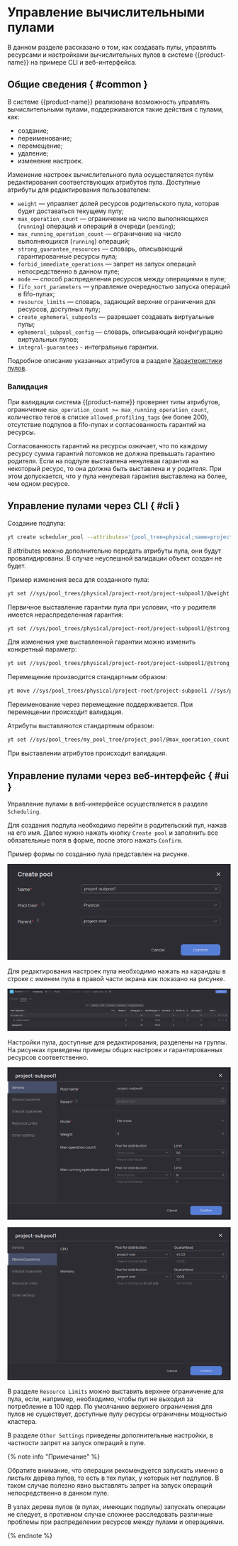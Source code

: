 # Управление вычислительными пулами

В данном разделе рассказано о том, как создавать пулы, управлять ресурсами и настройками вычислительных пулов в системе {{product-name}} на примере CLI и веб-интерфейса.

## Общие сведения { #common } 

В системе {{product-name}} реализована возможность управлять вычислительными пулами, поддерживаются такие действия с пулами, как:

- создание;
- переименование;
- перемещение;
- удаление;
- изменение настроек.

Изменение настроек вычислительного пула осуществляется путём редактирования соответствующих атрибутов пула. Доступные атрибуты для редактирования пользователем:

* `weight` — управляет долей ресурсов родительского пула, которая будет доставаться текущему пулу;
* `max_operation_count` — ограничение на число выполняющихся (`running`) операций и операций в очереди (`pending`);
* `max_running_operation_count` — ограничение на число выполняющихся (`running`) операций;
* `strong_guarantee_resources` — словарь, описывающий гарантированные ресурсы пула;
* `forbid_immediate_operations` — запрет на запуск операций непосредственно в данном пуле;
* `mode` — способ распределения ресурсов между операциями в пуле;
* `fifo_sort_parameters` — управление очередностью запуска операций в fifo-пулах;
* `resource_limits` — словарь, задающий верхние ограничения для ресурсов, доступных пулу;
* `create_ephemeral_subpools` — разрешает создавать виртуальные пулы;
* `ephemeral_subpool_config` — словарь, описывающий конфигурацию виртуальных пулов;
* `integral-guarantees` - интегральные гарантии.

Подробное описание указанных атрибутов в разделе [Характеристики пулов](../../../../user-guide/data-processing/scheduler/pool-settings.md#pools).

### Валидация

При валидации система {{product-name}} проверяет типы атрибутов, ограничение `max_operation_count >= max_running_operation_count`, количество тегов в списке `allowed_profiling_tags` (не более 200), отсутствие подпулов в fifo-пулах и согласованность гарантий на ресурсы. 

Согласованность гарантий на ресурсы означает, что по каждому ресурсу сумма гарантий потомков не должна превышать гарантию родителя. Если на подпуле выставлена ненулевая гарантия на некоторый ресурс, то она должна быть выставлена и у родителя. При этом допускается, что у пула ненулевая гарантия выставлена на более, чем одном ресурсе.

## Управление пулами через CLI { #cli }

Создание подпула:

```bash
yt create scheduler_pool --attributes='{pool_tree=physical;name=project-subpool1;parent_name=project-root}'
```

В attributes можно дополнительно передать атрибуты пула, они будут провалидированы. В случае неуспешной валидации объект создан не будет.

Пример изменения веса для созданного пула:

```bash
yt set //sys/pool_trees/physical/project-root/project-subpool1/@weight 10
```

Первичное выставление гарантии пула при условии, что у родителя имеется нераспределенная гарантия:

```bash
yt set //sys/pool_trees/physical/project-root/project-subpool1/@strong_guarantee_resources '{cpu=50}'
```

Для изменения уже выставленной гарантии можно изменить конкретный параметр:

```bash
yt set //sys/pool_trees/physical/project-root/project-subpool1/@strong_guarantee_resources/cpu 100
```

Перемещение производится стандартным образом:

```bash
yt move //sys/pool_trees/physical/project-root/project-subpool1 //sys/pool_trees/new-project/new-subpool
```
Переименование через перемещение поддерживается.
При перемещении происходит валидация.

Атрибуты выставляются стандартным образом:

```bash
yt set //sys/pool_trees/my_pool_tree/project_pool/@max_operation_count 10
```
При выставлении атрибутов происходит валидация.

## Управление пулами через веб-интерфейс { #ui }

Управление пулами в веб-интерфейсе осуществляется в разделе `Scheduling`.

Для создания подпула необходимо перейти в родительский пул, нажав на его имя. Далее нужно нажать кнопку `Create pool` и заполнить все обязательные поля в форме, после этого нажать `Confirm`. 

Пример формы по созданию пула представлен на рисунке.

![](../../../../../images/manage_pool_01.png)


Для редактирования настроек пула необходимо нажать на карандаш в строке с именем пула в правой части экрана как показано на рисунке. 

![](../../../../../images/manage_pool_04.png)

Настройки пула, доступные для редактирования, разделены на группы. На рисунках приведены примеры общих настроек и гарантированных ресурсов соответственно.

![](../../../../../images/manage_pool_02.png)

![](../../../../../images/manage_pool_03.png)

В разделе `Resource Limits` можно выставить верхнее ограничение для пула, если, например, необходимо, чтобы пул не выходил за потребление в 100 ядер. По умолчанию верхнего ограничения для пулов не существует, доступные пулу ресурсы ограничены мощностью кластера.

В разделе `Other Settings` приведены дополнительные настройки, в частности запрет на запуск операций в пуле. 

{% note info "Примечание" %}

Обратите внимание, что операции рекомендуется запускать именно в листьях дерева пулов, то есть в тех пулах, у которых нет подпулов. В таком случае полезно явно выставлять запрет на запуск операций непосредственно в данном пуле.

В узлах дерева пулов (в пулах, имеющих подпулы) запускать операции не следует, в противном случае сложнее расследовать различные проблемы при распределении ресурсов между пулами и операциями.

{% endnote %}